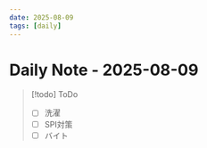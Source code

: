 ```yaml
---
date: 2025-08-09
tags: [daily]
---
```


# Daily Note - 2025-08-09

> [!todo] ToDo
> - [ ] 洗濯
> - [ ] SPI対策
> - [ ] バイト
